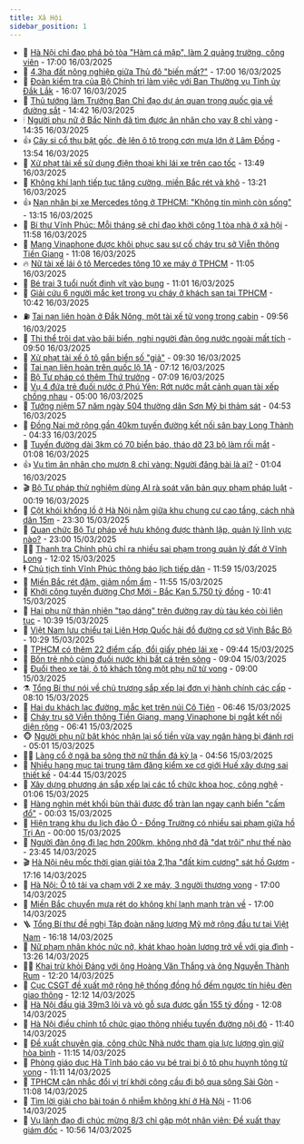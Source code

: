 ```yaml
---
title: Xã Hội
sidebar_position: 1
---
```


<!-- dantri-xa-hoi:START -->
- 🫣 [Hà Nội chỉ đạo phá bỏ tòa &quot;Hàm cá mập&quot;, làm 2 quảng trường, công viên](https://dantri.com.vn/xa-hoi/ha-noi-chi-dao-pha-bo-toa-ham-ca-map-lam-2-quang-truong-cong-vien-20250316224434123.htm) - 17:00 16/03/2025
- 💼 [4,3ha đất nông nghiệp giữa Thủ đô &quot;biến mất?&quot;](https://dantri.com.vn/xa-hoi/43ha-dat-nong-nghiep-giua-thu-do-bien-mat-20250315164954720.htm) - 17:00 16/03/2025
- 🎊 [Đoàn kiểm tra của Bộ Chính trị làm việc với Ban Thường vụ Tỉnh ủy Đắk Lắk](https://dantri.com.vn/xa-hoi/doan-kiem-tra-cua-bo-chinh-tri-lam-viec-voi-ban-thuong-vu-tinh-uy-dak-lak-20250316210402683.htm) - 16:07 16/03/2025
- 🙉 [Thủ tướng làm Trưởng Ban Chỉ đạo dự án quan trọng quốc gia về đường sắt](https://dantri.com.vn/xa-hoi/thu-tuong-lam-truong-ban-chi-dao-du-an-quan-trong-quoc-gia-ve-duong-sat-20250316212409037.htm) - 14:42 16/03/2025
- 🕯 [Người phụ nữ ở Bắc Ninh đã tìm được ân nhân cho vay 8 chỉ vàng](https://dantri.com.vn/xa-hoi/nguoi-phu-nu-o-bac-ninh-da-tim-duoc-an-nhan-cho-vay-8-chi-vang-20250316212234156.htm) - 14:35 16/03/2025
- 👍 [Cây si cổ thụ bật gốc, đè lên ô tô trong cơn mưa lớn ở Lâm Đồng](https://dantri.com.vn/xa-hoi/cay-si-co-thu-bat-goc-de-len-o-to-trong-con-mua-lon-o-lam-dong-20250316202352786.htm) - 13:54 16/03/2025
- 🤖 [Xử phạt tài xế sử dụng điện thoại khi lái xe trên cao tốc](https://dantri.com.vn/xa-hoi/xu-phat-tai-xe-su-dung-dien-thoai-khi-lai-xe-tren-cao-toc-20250316202242036.htm) - 13:49 16/03/2025
- 🙉 [Không khí lạnh tiếp tục tăng cường, miền Bắc rét và khô](https://dantri.com.vn/xa-hoi/khong-khi-lanh-tiep-tuc-tang-cuong-mien-bac-ret-va-kho-20250316200147001.htm) - 13:21 16/03/2025
- 👍 [Nạn nhân bị xe Mercedes tông ở TPHCM: &quot;Không tin mình còn sống&quot;](https://dantri.com.vn/xa-hoi/nan-nhan-bi-xe-mercedes-tong-o-tphcm-khong-tin-minh-con-song-20250316194103287.htm) - 13:15 16/03/2025
- 🗽 [Bí thư Vĩnh Phúc: Mỗi tháng sẽ chỉ đạo khởi công 1 tòa nhà ở xã hội](https://dantri.com.vn/xa-hoi/bi-thu-vinh-phuc-moi-thang-se-chi-dao-khoi-cong-1-toa-nha-o-xa-hoi-20250316185507062.htm) - 11:58 16/03/2025
- 🗽 [Mạng Vinaphone được khôi phục sau sự cố cháy trụ sở Viễn thông Tiền Giang](https://dantri.com.vn/xa-hoi/mang-vinaphone-duoc-khoi-phuc-sau-su-co-chay-tru-so-vien-thong-tien-giang-20250316164046792.htm) - 11:08 16/03/2025
- 🔥 [Nữ tài xế lái ô tô Mercedes tông 10 xe máy ở TPHCM](https://dantri.com.vn/xa-hoi/nu-tai-xe-lai-o-to-mercedes-tong-10-xe-may-o-tphcm-20250316175701137.htm) - 11:05 16/03/2025
- 🦒 [Bé trai 3 tuổi nuốt đinh vít vào bụng](https://dantri.com.vn/xa-hoi/be-trai-3-tuoi-nuot-dinh-vit-vao-bung-20250316170421379.htm) - 11:01 16/03/2025
- 🧐 [Giải cứu 6 người mắc kẹt trong vụ cháy ở khách sạn tại TPHCM](https://dantri.com.vn/xa-hoi/giai-cuu-6-nguoi-mac-ket-trong-vu-chay-o-khach-san-tai-tphcm-20250316172546017.htm) - 10:42 16/03/2025
- ⛽️ [Tai nạn liên hoàn ở Đắk Nông, một tài xế tử vong trong cabin](https://dantri.com.vn/xa-hoi/tai-nan-lien-hoan-o-dak-nong-mot-tai-xe-tu-vong-trong-cabin-20250316161819936.htm) - 09:56 16/03/2025
- 🚀 [Thi thể trôi dạt vào bãi biển, nghi người đàn ông nước ngoài mất tích](https://dantri.com.vn/xa-hoi/thi-the-troi-dat-vao-bai-bien-nghi-nguoi-dan-ong-nuoc-ngoai-mat-tich-20250316163208538.htm) - 09:50 16/03/2025
- 🦒 [Xử phạt tài xế ô tô gắn biển số &quot;giả&quot;](https://dantri.com.vn/xa-hoi/xu-phat-tai-xe-o-to-gan-bien-so-gia-20250316162509608.htm) - 09:30 16/03/2025
- 🦅 [Tai nạn liên hoàn trên quốc lộ 1A](https://dantri.com.vn/xa-hoi/tai-nan-lien-hoan-tren-quoc-lo-1a-20250316123803194.htm) - 07:12 16/03/2025
- 🚀 [Bộ Tư pháp có thêm Thứ trưởng](https://dantri.com.vn/xa-hoi/bo-tu-phap-co-them-thu-truong-20250316140903456.htm) - 07:09 16/03/2025
- 🦅 [Vụ 4 đứa trẻ đuối nước ở Phú Yên: Rớt nước mắt cảnh quan tài xếp chồng nhau](https://dantri.com.vn/xa-hoi/vu-4-dua-tre-duoi-nuoc-o-phu-yen-rot-nuoc-mat-canh-quan-tai-xep-chong-nhau-20250316104057784.htm) - 05:00 16/03/2025
- 🤠 [Tưởng niệm 57 năm ngày 504 thường dân Sơn Mỹ bị thảm sát](https://dantri.com.vn/xa-hoi/tuong-niem-57-nam-ngay-504-thuong-dan-son-my-bi-tham-sat-20250316111800288.htm) - 04:53 16/03/2025
- 💄 [Đồng Nai mở rộng gần 40km tuyến đường kết nối sân bay Long Thành](https://dantri.com.vn/xa-hoi/dong-nai-mo-rong-gan-40km-tuyen-duong-ket-noi-san-bay-long-thanh-20250316112129364.htm) - 04:33 16/03/2025
- 🥷 [Tuyến đường dài 3km có 70 biển báo, tháo dỡ 23 bộ làm rối mắt](https://dantri.com.vn/xa-hoi/tuyen-duong-dai-3km-co-70-bien-bao-thao-do-23-bo-lam-roi-mat-20250315192742150.htm) - 01:08 16/03/2025
- 👍 [Vụ tìm ân nhân cho mượn 8 chỉ vàng: Người đăng bài là ai?](https://dantri.com.vn/xa-hoi/vu-tim-an-nhan-cho-muon-8-chi-vang-nguoi-dang-bai-la-ai-20250316075812762.htm) - 01:04 16/03/2025
- 🎬 [Bộ Tư pháp thử nghiệm dùng AI rà soát văn bản quy phạm pháp luật](https://dantri.com.vn/xa-hoi/bo-tu-phap-thu-nghiem-dung-ai-ra-soat-van-ban-quy-pham-phap-luat-20250316071237728.htm) - 00:19 16/03/2025
- 🦒 [Cột khói khổng lồ ở Hà Nội nằm giữa khu chung cư cao tầng, cách nhà dân 15m](https://dantri.com.vn/xa-hoi/cot-khoi-khong-lo-o-ha-noi-nam-giua-khu-chung-cu-cao-tang-cach-nha-dan-15m-20250316015708044.htm) - 23:30 15/03/2025
- 🌊 [Quan chức Bộ Tư pháp về hưu không được thành lập, quản lý lĩnh vực nào?](https://dantri.com.vn/xa-hoi/quan-chuc-bo-tu-phap-ve-huu-khong-duoc-thanh-lap-quan-ly-linh-vuc-nao-20250315213334164.htm) - 23:00 15/03/2025
- 🧑‍💻 [Thanh tra Chính phủ chỉ ra nhiều sai phạm trong quản lý đất ở Vĩnh Long](https://dantri.com.vn/xa-hoi/thanh-tra-chinh-phu-chi-ra-nhieu-sai-pham-trong-quan-ly-dat-o-vinh-long-20250315172202160.htm) - 12:02 15/03/2025
- 🕴 [Chủ tịch tỉnh Vĩnh Phúc thông báo lịch tiếp dân](https://dantri.com.vn/xa-hoi/chu-tich-tinh-vinh-phuc-thong-bao-lich-tiep-dan-20250315163344165.htm) - 11:59 15/03/2025
- 🤔 [Miền Bắc rét đậm, giảm nồm ẩm](https://dantri.com.vn/xa-hoi/mien-bac-ret-dam-giam-nom-am-20250315181848785.htm) - 11:55 15/03/2025
- 💄 [Khởi công tuyến đường Chợ Mới - Bắc Kạn 5.750 tỷ đồng](https://dantri.com.vn/xa-hoi/khoi-cong-tuyen-duong-cho-moi-bac-kan-5750-ty-dong-20250315170155785.htm) - 10:41 15/03/2025
- 🧠 [Hai phụ nữ thản nhiên &quot;tạo dáng&quot; trên đường ray dù tàu kéo còi liên tục](https://dantri.com.vn/xa-hoi/hai-phu-nu-than-nhien-tao-dang-tren-duong-ray-du-tau-keo-coi-lien-tuc-20250315172805471.htm) - 10:39 15/03/2025
- 🦣 [Việt Nam lưu chiểu tại Liên Hợp Quốc hải đồ đường cơ sở Vịnh Bắc Bộ](https://dantri.com.vn/xa-hoi/viet-nam-luu-chieu-tai-lien-hop-quoc-hai-do-duong-co-so-vinh-bac-bo-20250315170456292.htm) - 10:29 15/03/2025
- 💫 [TPHCM có thêm 22 điểm cấp, đổi giấy phép lái xe](https://dantri.com.vn/xa-hoi/tphcm-co-them-22-diem-cap-doi-giay-phep-lai-xe-20250315160432576.htm) - 09:44 15/03/2025
- 🚀 [Bốn trẻ nhỏ cùng đuối nước khi bắt cá trên sông](https://dantri.com.vn/xa-hoi/bon-tre-nho-cung-duoi-nuoc-khi-bat-ca-tren-song-20250315154153559.htm) - 09:04 15/03/2025
- 🤔 [Đuổi theo xe tải, ô tô khách tông một phụ nữ tử vong](https://dantri.com.vn/xa-hoi/duoi-theo-xe-tai-o-to-khach-tong-mot-phu-nu-tu-vong-20250315151710087.htm) - 09:00 15/03/2025
- ⚗️ [Tổng Bí thư nói về chủ trương sắp xếp lại đơn vị hành chính các cấp](https://dantri.com.vn/xa-hoi/tong-bi-thu-noi-ve-chu-truong-sap-xep-lai-don-vi-hanh-chinh-cac-cap-20250315144827217.htm) - 08:10 15/03/2025
- 🫶 [Hai du khách lạc đường, mắc kẹt trên núi Cô Tiên](https://dantri.com.vn/xa-hoi/hai-du-khach-lac-duong-mac-ket-tren-nui-co-tien-20250315132102952.htm) - 06:46 15/03/2025
- 🌮 [Cháy trụ sở Viễn thông Tiền Giang, mạng Vinaphone bị ngắt kết nối diện rộng](https://dantri.com.vn/xa-hoi/chay-tru-so-vien-thong-tien-giang-mang-vinaphone-bi-ngat-ket-noi-dien-rong-20250315124152014.htm) - 06:41 15/03/2025
- 🐵 [Người phụ nữ bật khóc nhận lại số tiền vừa vay ngân hàng bị đánh rơi](https://dantri.com.vn/xa-hoi/nguoi-phu-nu-bat-khoc-nhan-lai-so-tien-vua-vay-ngan-hang-bi-danh-roi-20250315115330405.htm) - 05:01 15/03/2025
- 🧑‍🏫 [Làng cổ ở ngã ba sông thờ nữ thần đá kỳ lạ](https://dantri.com.vn/xa-hoi/lang-co-o-nga-ba-song-tho-nu-than-da-ky-la-20250313183428639.htm) - 04:56 15/03/2025
- 💫 [Nhiều hạng mục tại trung tâm đăng kiểm xe cơ giới Huế xây dựng sai thiết kế](https://dantri.com.vn/xa-hoi/nhieu-hang-muc-tai-trung-tam-dang-kiem-xe-co-gioi-hue-xay-dung-sai-thiet-ke-20250315112416437.htm) - 04:44 15/03/2025
- 🦩 [Xây dựng phương án sắp xếp lại các tổ chức khoa học, công nghệ](https://dantri.com.vn/xa-hoi/xay-dung-phuong-an-sap-xep-lai-cac-to-chuc-khoa-hoc-cong-nghe-20250315074237477.htm) - 01:06 15/03/2025
- 🦄 [Hàng nghìn mét khối bùn thải được đổ tràn lan ngay cạnh biển &quot;cấm đổ&quot;](https://dantri.com.vn/xa-hoi/hang-nghin-met-khoi-bun-thai-duoc-do-tran-lan-ngay-canh-bien-cam-do-20250314230140206.htm) - 00:03 15/03/2025
- 💂 [Hiện trạng khu du lịch đảo Ó - Đồng Trường có nhiều sai phạm giữa hồ Trị An](https://dantri.com.vn/xa-hoi/hien-trang-khu-du-lich-dao-o-dong-truong-co-nhieu-sai-pham-giua-ho-tri-an-20250312221254011.htm) - 00:00 15/03/2025
- 💄 [Người đàn ông đi lạc hơn 200km, không nhớ đã &quot;dạt trôi&quot; như thế nào](https://dantri.com.vn/xa-hoi/nguoi-dan-ong-di-lac-hon-200km-khong-nho-da-dat-troi-nhu-the-nao-20250314224201618.htm) - 23:45 14/03/2025
- 🎬 [Hà Nội nêu mốc thời gian giải tỏa 2,1ha &quot;đất kim cương&quot; sát hồ Gươm](https://dantri.com.vn/xa-hoi/ha-noi-neu-moc-thoi-gian-giai-toa-21ha-dat-kim-cuong-sat-ho-guom-20250314222731508.htm) - 17:16 14/03/2025
- 👀 [Hà Nội: Ô tô tải va chạm với 2 xe máy, 3 người thương vong](https://dantri.com.vn/xa-hoi/ha-noi-o-to-tai-va-cham-voi-2-xe-may-3-nguoi-thuong-vong-20250314234636542.htm) - 17:00 14/03/2025
- 💃 [Miền Bắc chuyển mưa rét do không khí lạnh mạnh tràn về](https://dantri.com.vn/xa-hoi/mien-bac-chuyen-mua-ret-do-khong-khi-lanh-manh-tran-ve-20250314212657904.htm) - 17:00 14/03/2025
- 🪜 [Tổng Bí thư đề nghị Tập đoàn năng lượng Mỹ mở rộng đầu tư tại Việt Nam](https://dantri.com.vn/xa-hoi/tong-bi-thu-de-nghi-tap-doan-nang-luong-my-mo-rong-dau-tu-tai-viet-nam-20250314230238688.htm) - 16:18 14/03/2025
- 📝 [Nữ phạm nhân khóc nức nở, khát khao hoàn lương trở về với gia đình](https://dantri.com.vn/xa-hoi/nu-pham-nhan-khoc-nuc-no-khat-khao-hoan-luong-tro-ve-voi-gia-dinh-20250314170329403.htm) - 13:26 14/03/2025
- 🧑‍💻 [Khai trừ khỏi Đảng với ông Hoàng Văn Thắng và ông Nguyễn Thành Rum](https://dantri.com.vn/xa-hoi/khai-tru-khoi-dang-voi-ong-hoang-van-thang-va-ong-nguyen-thanh-rum-20250314192013331.htm) - 12:20 14/03/2025
- 👺 [Cục CSGT đề xuất mở rộng hệ thống đồng hồ đếm ngược tín hiệu đèn giao thông](https://dantri.com.vn/xa-hoi/cuc-csgt-de-xuat-mo-rong-he-thong-dong-ho-dem-nguoc-tin-hieu-den-giao-thong-20250314190040965.htm) - 12:12 14/03/2025
- 🌮 [Hà Nội đấu giá 39m3 lõi và vỏ gỗ sưa được gần 155 tỷ đồng](https://dantri.com.vn/xa-hoi/ha-noi-dau-gia-39m3-loi-va-vo-go-sua-duoc-gan-155-ty-dong-20250314185222174.htm) - 12:08 14/03/2025
- 🤭 [Hà Nội điều chỉnh tổ chức giao thông nhiều tuyến đường nội đô](https://dantri.com.vn/xa-hoi/ha-noi-dieu-chinh-to-chuc-giao-thong-nhieu-tuyen-duong-noi-do-20250314183349444.htm) - 11:40 14/03/2025
- 💪 [Đề xuất chuyên gia, công chức Nhà nước tham gia lực lượng gìn giữ hòa bình](https://dantri.com.vn/xa-hoi/de-xuat-chuyen-gia-cong-chuc-nha-nuoc-tham-gia-luc-luong-gin-giu-hoa-binh-20250314180710181.htm) - 11:15 14/03/2025
- 🧰 [Phòng giáo dục Hà Tĩnh báo cáo vụ bé trai bị ô tô phụ huynh tông tử vong](https://dantri.com.vn/xa-hoi/phong-giao-duc-ha-tinh-bao-cao-vu-be-trai-bi-o-to-phu-huynh-tong-tu-vong-20250314175414771.htm) - 11:11 14/03/2025
- 🤡 [TPHCM cân nhắc đổi vị trí khởi công cầu đi bộ qua sông Sài Gòn](https://dantri.com.vn/xa-hoi/tphcm-can-nhac-doi-vi-tri-khoi-cong-cau-di-bo-qua-song-sai-gon-20250314172305254.htm) - 11:08 14/03/2025
- 🦆 [Tìm lời giải cho bài toán ô nhiễm không khí ở Hà Nội](https://dantri.com.vn/xa-hoi/tim-loi-giai-cho-bai-toan-o-nhiem-khong-khi-o-ha-noi-20250314175952431.htm) - 11:06 14/03/2025
- 🦍 [Vụ lãnh đạo đi chúc mừng 8/3 chỉ gặp một nhân viên: Đề xuất thay giám đốc](https://dantri.com.vn/xa-hoi/vu-lanh-dao-di-chuc-mung-83-chi-gap-mot-nhan-vien-de-xuat-thay-giam-doc-20250314174155583.htm) - 10:56 14/03/2025<!-- dantri-xa-hoi:END -->
